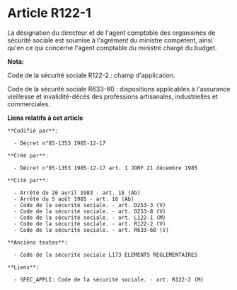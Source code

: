 # Article R122-1

La désignation du directeur et de l'agent comptable des organismes de sécurité sociale est soumise à l'agrément du ministre
compétent, ainsi qu'en ce qui concerne l'agent comptable du ministre chargé du budget.

**Nota:**

Code de la sécurité sociale R122-2 : champ d'application. 

Code de la sécurité sociale R633-60 : dispositions applicables à l'assurance vieillesse et invalidité-décès des professions
artisanales, industrielles et commerciales.

**Liens relatifs à cet article**

	**Codifié par**:

	  - Décret n°85-1353 1985-12-17

	**Créé par**:

	  - Décret n°85-1353 1985-12-17 art. 1 JORF 21 décembre 1985

	**Cité par**:

	  - Arrêté du 26 avril 1983 - art. 16 (Ab)
	  - Arrêté du 5 août 1985 - art. 16 (Ab)
	  - Code de la sécurité sociale. - art. D253-3 (V)
	  - Code de la sécurité sociale. - art. D253-8 (V)
	  - Code de la sécurité sociale. - art. L122-1 (M)
	  - Code de la sécurité sociale. - art. R122-2 (V)
	  - Code de la sécurité sociale. - art. R633-60 (V)

	**Anciens textes**:

	  - Code de la sécurité sociale L173 ELEMENTS REGLEMENTAIRES

	**Liens**:

	  - SPEC_APPLI: Code de la sécurité sociale. - art. R122-2 (M)
